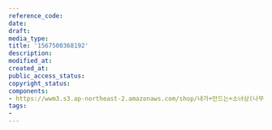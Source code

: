 ```yaml
---
reference_code: 
date: 
draft: 
media_type: 
title: '1567500368192'
description: 
modified_at: 
created_at: 
public_access_status: 
copyright_status: 
components:
- https://wwm3.s3.ap-northeast-2.amazonaws.com/shop/내가+만드는+소녀상(나무)/나무소녀상/소녀상/1567500368192.jpg
tags:
- 
---
```

